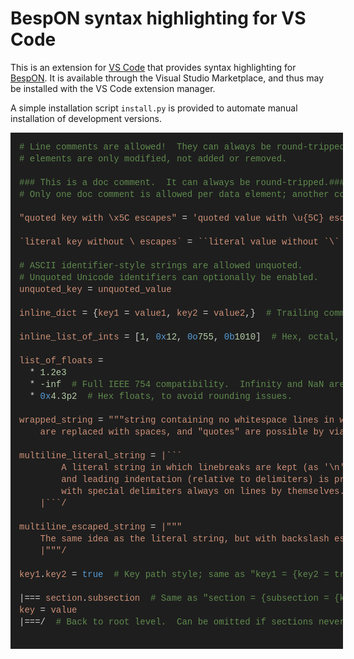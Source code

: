 # BespON syntax highlighting for VS Code

This is an extension for [VS Code](https://code.visualstudio.com/) that
provides syntax highlighting for [BespON](https://bespon.org/).  It is
available through the Visual Studio Marketplace, and thus may be installed
with the VS Code extension manager.

A simple installation script `install.py` is provided to automate manual
installation of development versions.


<div style="display: inline-block;overflow-x: auto;width: 100%;padding: 1em;color: #d4d4d4;background-color: #1e1e1e;font-family: Consolas, 'Courier New', monospace;font-weight: normal;font-size: 14px;line-height: 19px;white-space: pre;"><div><span style="color: #608b4e;"># Line comments are allowed!  They can always be round-tripped as long as data</span></div><div><span style="color: #608b4e;"># elements are only modified, not added or removed.</span></div><br><div><span style="color: #608b4e;">### This is a doc comment.  It can always be round-tripped.###</span></div><div><span style="color: #608b4e;"># Only one doc comment is allowed per data element; another couldn't be here.</span></div><br><div><span style="color: #ce9178;">"quoted key with \x5C escapes"</span><span style="color: #d4d4d4;"> = </span><span style="color: #ce9178;">'quoted value with \u{5C} escapes'</span></div><br><div><span style="color: #ce9178;">`literal key without \ escapes`</span><span style="color: #d4d4d4;"> = </span><span style="color: #ce9178;">``literal value without `\` escapes``</span></div><br><div><span style="color: #608b4e;"># ASCII identifier-style strings are allowed unquoted.</span></div><div><span style="color: #608b4e;"># Unquoted Unicode identifiers can optionally be enabled.</span></div><div><span style="color: #ce9178;">unquoted_key</span><span style="color: #d4d4d4;"> = </span><span style="color: #ce9178;">unquoted_value</span></div><br><div><span style="color: #ce9178;">inline_dict</span><span style="color: #d4d4d4;"> = {</span><span style="color: #ce9178;">key1</span><span style="color: #d4d4d4;"> = </span><span style="color: #ce9178;">value1</span><span style="color: #d4d4d4;">, </span><span style="color: #ce9178;">key2</span><span style="color: #d4d4d4;"> = </span><span style="color: #ce9178;">value2</span><span style="color: #d4d4d4;">,}  </span><span style="color: #608b4e;"># Trailing commas are fine.</span></div><br><div><span style="color: #ce9178;">inline_list_of_ints</span><span style="color: #d4d4d4;"> = [</span><span style="color: #b5cea8;">1</span><span style="color: #d4d4d4;">, </span><span style="color: #569cd6;">0x</span><span style="color: #b5cea8;">12</span><span style="color: #d4d4d4;">, </span><span style="color: #569cd6;">0o</span><span style="color: #b5cea8;">755</span><span style="color: #d4d4d4;">, </span><span style="color: #569cd6;">0b</span><span style="color: #b5cea8;">1010</span><span style="color: #d4d4d4;">]  </span><span style="color: #608b4e;"># Hex, octal, and binary!</span></div><br><div><span style="color: #ce9178;">list_of_floats</span><span style="color: #d4d4d4;"> =</span></div><div><span style="color: #d4d4d4;">  * </span><span style="color: #b5cea8;">1.2e3</span></div><div><span style="color: #d4d4d4;">  * </span><span style="color: #b5cea8;">-inf</span><span style="color: #d4d4d4;">  </span><span style="color: #608b4e;"># Full IEEE 754 compatibility.  Infinity and NaN are not excluded.</span></div><div><span style="color: #d4d4d4;">  * </span><span style="color: #569cd6;">0x</span><span style="color: #b5cea8;">4.3p2</span><span style="color: #d4d4d4;">  </span><span style="color: #608b4e;"># Hex floats, to avoid rounding issues.</span></div><br><div><span style="color: #ce9178;">wrapped_string</span><span style="color: #d4d4d4;"> = </span><span style="color: #ce9178;">"""string containing no whitespace lines in which line breaks</span></div><div><span style="color: #ce9178;">    are replaced with spaces, and "quotes" are possible by via delimiters"""</span></div><br><div><span style="color: #ce9178;">multiline_literal_string</span><span style="color: #d4d4d4;"> = </span><span style="color: #ce9178;">|```</span></div><div><span style="color: #ce9178;">        A literal string in which linebreaks are kept (as '\n')</span></div><div><span style="color: #ce9178;">        and leading indentation (relative to delimiters) is preserved,</span></div><div><span style="color: #ce9178;">        with special delimiters always on lines by themselves.</span></div><div><span style="color: #ce9178;">    |```/</span></div><br><div><span style="color: #ce9178;">multiline_escaped_string</span><span style="color: #d4d4d4;"> = </span><span style="color: #ce9178;">|"""</span></div><div><span style="color: #ce9178;">    The same idea as the literal string, but with backslash escapes.</span></div><div><span style="color: #ce9178;">    |"""/</span></div><br><div><span style="color: #ce9178;">key1</span><span style="color: #d4d4d4;">.</span><span style="color: #ce9178;">key2</span><span style="color: #d4d4d4;"> = </span><span style="color: #569cd6;">true</span><span style="color: #d4d4d4;">  </span><span style="color: #608b4e;"># Key path style; same as "key1 = {key2 = true}"</span></div><br><div><span style="color: #d4d4d4;">|=== </span><span style="color: #ce9178;">section</span><span style="color: #d4d4d4;">.</span><span style="color: #ce9178;">subsection</span><span style="color: #d4d4d4;">  </span><span style="color: #608b4e;"># Same as "section = {subsection = {key = value}}"</span></div><div><span style="color: #ce9178;">key</span><span style="color: #d4d4d4;"> = </span><span style="color: #ce9178;">value</span></div><div><span style="color: #d4d4d4;">|===/  </span><span style="color: #608b4e;"># Back to root level.  Can be omitted if sections never return to root.</span></div><br></div>
